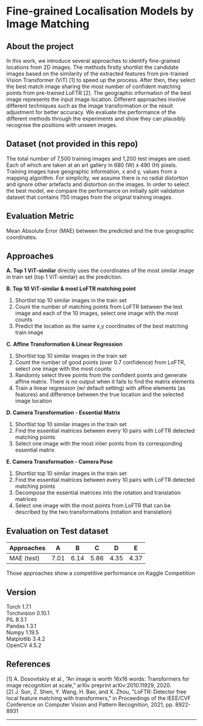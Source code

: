# Fine-grained Localisation Models by Image Matching

## About the project
In this work, we introduce several approaches to identify fine-grained locations from 2D images. The methods firstly shortlist the candidate images based on the similarity of the extracted features from pre-trained Vision Transformer (ViT) [1] to speed up the process. After then, they select the best match image sharing the most number of confident matching points from pre-trained LoFTR [2]. The geographic information of the best image represents the input image location. Different approaches involve different techniques such as the image transformation or the result adjustment for better accuracy. We evaluate the performance of the different methods through the experiments and show they can plausibly recognise the positions with unseen images.

## Dataset (not provided in this repo)
The total number of 7,500 training images and 1,200 test images are used. Each of which are taken at an art gallery in 680 (W) x 490 (H) pixels. Training images have geographic information, x and y, values from a mapping algorithm. For simplicity, we assume there is no radial distortion and ignore other artefacts and distortion on the images. In order to select the best model, we compare the performance on initially split validation dataset that contains 750 images from the original training images. 

## Evaluation Metric
Mean Absolute Error (MAE) between the predicted and the true geographic coordinates.

## Approaches
**A. Top 1 ViT-similar** directly uses the coordinates of the most similar image in train set (top 1 ViT-similar) as the prediction. 

**B. Top 10 ViT-similar & most LoFTR matching point** 
1) Shortlist top 10 similar images in the train set
2) Count the number of matching points from LoFTR between the test image and each of the 10 images, select one image with the most counts
3) Predict the location as the same x,y coordinates of the best matching train image

**C. Affine Transformation & Linear Regression**
1) Shortlist top 10 similar images in the train set
2) Count the number of good points (over 0.7 confidence) from LoFTR, select one image with the most counts
3) Randomly select three points from the confident points and generate affine matrix. There is no output when it fails to find the matrix elements
4) Train a linear regression (w/ default setting) with affine elements (as features) and difference between the true location and the selected image location

**D. Camera Transformation - Essential Matrix**
1) Shortlist top 10 similar images in the train set
2) Find the essential matrices between every 10 pairs with LoFTR detected matching points 
3) Select one image with the most inlier points from its corresponding essential matrix

**E. Camera Transformation - Camera Pose**
1) Shortlist top 10 similar images in the train set
2) Find the essential matrices between every 10 pairs with LoFTR detected matching points 
3) Decompose the essential matrices into the rotation and translation matrices
4) Select one image with the most points from LoFTR that can be described by the two transformations (rotation and translation)

## Evaluation on Test dataset
| Approaches | A | B | C | D | E |
| ---------- | - | - | - | - | - |
| MAE (test)| 7.01 | 6.14 | 5.86 | 4.35 | 4.37 |

Those approaches show a competitive performance on Kaggle Competition

## Version
Torch 1.7.1<br>
Torchvision 0.10.1<br>
PIL 8.3.1<br>
Pandas 1.3.1<br>
Numpy 1.19.5<br>
Matplotlib 3.4.2<br>
OpenCV 4.5.2<br>

## References
[1] A. Dosovitskiy et al., ”An image is worth 16x16 words: Transformers for image recognition at scale,” arXiv preprint arXiv:2010.11929, 2020. <br>
[2] J. Sun, Z. Shen, Y. Wang, H. Bao, and X. Zhou, ”LoFTR: Detector free local feature matching with transformers,” in Proceedings of the IEEE/CVF Conference on Computer Vision and Pattern Recognition, 2021, pp. 8922-8931


-------


